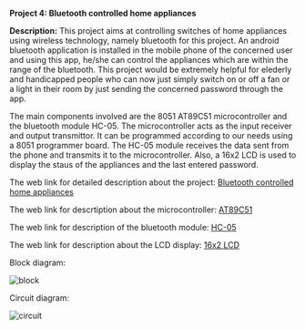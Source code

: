 __Project 4: Bluetooth controlled home appliances__

__Description:__
This project aims at controlling switches of home appliances using wireless technology, namely bluetooth for this project. An android bluetooth application is installed in the mobile phone of the concerned user and using this app, he/she can control the appliances which are within the range of the bluetooth. This project would be extremely helpful for elederly and handicapped people who can now just simply switch on or off a fan or a light in their room by just sending the concerned password through the app.

The main components involved are the 8051 AT89C51 microcontroller and the bluetooth module HC-05. The microcontroller acts as the input receiver and output transmittor. It can be programmed according to our needs using a 8051 programmer board. The HC-05 module receives the data sent from the phone and transmits it to the microcontroller. Also, a 16x2 LCD is used to display the staus of the appliances and the last entered password.

The web link for detailed description about the project: [Bluetooth controlled home appliances](https://www.electronicshub.org/bluetooth-controlled-electronic-home-appliances/)

The web link for descrtiption about the microcontroller: [AT89C51](http://www.keil.com/dd/docs/datashts/atmel/at89c51_ds.pdf)

The web link for description of the bluetooth module: [HC-05](https://www.electronicaestudio.com/docs/istd016A.pdf)

The web link for description about the LCD display: [16x2 LCD](https://components101.com/16x2-lcd-pinout-datasheet)

Block diagram:

![block](https://www.electronicshub.org/wp-content/uploads/2014/09/Bluetooth-Controlled-Home-Electronic-Appliances-Block-Diagram.jpg)


Circuit diagram:

![circuit](https://www.electronicshub.org/wp-content/uploads/2015/10/Bluetooth-Controlled-Electronic-Home-Appliances-Circuit-Diagram.jpg)
